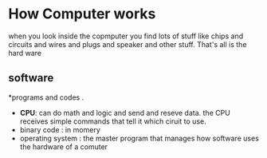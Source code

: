 # How Computer works
when you look inside the copmputer you find lots of stuff like chips and circuits and wires and plugs and speaker and other stuff. That's all is the hard ware

## software

*programs and codes .
* **CPU**: can do math and logic and send and reseve data. the CPU receives simple commands that tell it which ciruit to use.
* binary code : in momery
* operating system : the master program that manages how software uses the hardware of a comuter